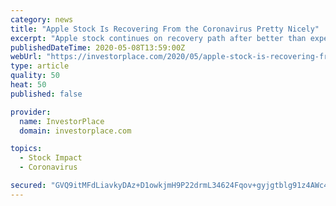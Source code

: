 ```yaml
---
category: news
title: "Apple Stock Is Recovering From the Coronavirus Pretty Nicely"
excerpt: "Apple stock continues on recovery path after better than expected Q2 results show the company’s resilience to coronavirus pandemic."
publishedDateTime: 2020-05-08T13:59:00Z
webUrl: "https://investorplace.com/2020/05/apple-stock-is-recovering-from-the-coronavirus-pretty-nicely/"
type: article
quality: 50
heat: 50
published: false

provider:
  name: InvestorPlace
  domain: investorplace.com

topics:
  - Stock Impact
  - Coronavirus

secured: "GVQ9itMFdLiavkyDAz+D1owkjmH9P22drmL34624Fqov+gyjgtblg91z4AWc4Puz65PoeGydIgM16B46PrfuhxuYTcXrWb1h3qBKNsP+hQTpWg0rRtHu4AkkORV9rmAV+ZXalzr3TRjY1/7dD0S2ZzvRJOYi29m8baBIXgoTb39Akmhf+YTsbjotJ4PcyhyfLHgMLjTSkIb5z5Wp8HlSmYhOPosz0Nkw7HfMNTivwi7hc16HnFylIOkdAucI4rb01Q1wwcvJgrEY+VOgVn15ITkvOVboW7fUBdSh9O+KQY1ggxT/SESiA5RrI1MVTDb2/yh1B5dqRIAnf+LgBnCtNvY6K6IZcHVaFxLXqcJR9H5MUtWoB8x2uDxb6Pj9BKvEDn/hZdjU+Y6CjQmvlCl9gd04Gy4hGDYLaxYnPVfCl7DItjSQcQbuLJaI32WGdoDiY3+kCpdDg9OF6a6cJk/XSSV+kRAKeJLoEyDrNfRrM3w=;9txJlvjSgIPmFL72sJHyPg=="
---
```


